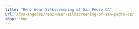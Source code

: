 ```yaml
---
title: "Renz Wear Silkscreening of San Pedro CA"
url: /los-angeles/renz-wear-silkscreening-of-san-pedro-ca/
shop: shop
---
```

